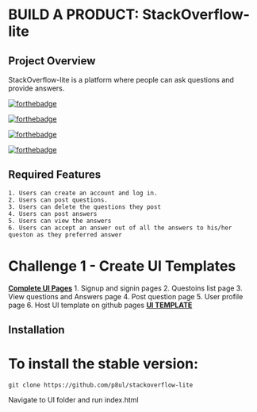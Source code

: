 # BUILD A PRODUCT: StackOverflow-lite

## Project Overview
StackOverflow-lite is a platform where people can ask questions and provide answers.

[![forthebadge](http://forthebadge.com/badges/uses-badges.svg)](http://forthebadge.com)

[![forthebadge](http://forthebadge.com/badges/uses-css.svg)](http://forthebadge.com)

[![forthebadge](http://forthebadge.com/badges/uses-git.svg)](http://forthebadge.com)

[![forthebadge](http://forthebadge.com/badges/uses-html.svg)](http://forthebadge.com)

## Required Features
    1. Users can create an account and log in.
    2. Users can post questions.
    3. Users can delete the questions they post
    4. Users can post answers
    5. Users can view the answers
    6. Users can accept an answer out of all the answers to his/her queston as they preferred answer

# Challenge 1 - Create UI Templates
**[Complete UI Pages](https://redux.js.org/basics)**
    1. Signup and signin pages
    2. Questoins list page
    3. View questions and Answers page
    4. Post question page
    5. User profile page
    6. Host UI template on github pages **[UI TEMPLATE](https://redux.js.org/basics)**

## Installation

# To install the stable version:

```
git clone https://github.com/p8ul/stackoverflow-lite
```
Navigate to UI folder and run index.html
